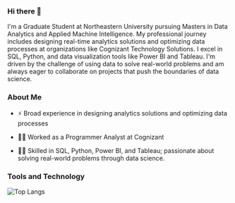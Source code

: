 <h3> Hi there 👋</h3>

<div align="left"> 
  I'm a Graduate Student at Northeastern University pursuing Masters in Data Analytics and Applied Machine Intelligence. My professional journey includes designing real-time analytics solutions and optimizing data processes at organizations like Cognizant Technology Solutions. I excel in SQL, Python, and data visualization tools like Power BI and Tableau. I'm driven by the challenge of using data to solve real-world problems and am always eager to collaborate on projects that push the boundaries of data science.<br>
  
<h3> About Me </h3>
  
  - :zap: Broad experience in designing analytics solutions and optimizing data processes
  
  - :man_technologist: Worked as a Programmer Analyst at Cognizant
    
  - :running_man: Skilled in SQL, Python, Power BI, and Tableau; passionate about solving real-world problems through data science. 
</div>

<h3>Tools and Technology</h3>

![Top Langs](https://github-readme-stats.vercel.app/api/top-langs/?username=HritickGokul&layout=compact)

